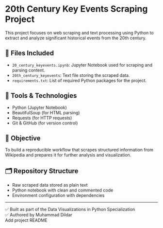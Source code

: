 # 20th Century Key Events Scraping Project

This project focuses on web scraping and text processing using Python to extract and analyze significant historical events from the 20th century.

## 📁 Files Included

- `20_century_keyevents.ipynb`: Jupyter Notebook used for scraping and parsing content.
- `20th_century_keyevents`: Text file storing the scraped data.
- `requirements.txt`: List of required Python packages for the project.

## 🧰 Tools & Technologies

- Python (Jupyter Notebook)
- BeautifulSoup (for HTML parsing)
- Requests (for HTTP requests)
- Git & GitHub (for version control)

## 🎯 Objective

To build a reproducible workflow that scrapes structured information from Wikipedia and prepares it for further analysis and visualization.

## 🗂️ Repository Structure

- Raw scraped data stored as plain text
- Python notebook with clean and commented code
- Environment configuration with dependencies

---

✅ Built as part of the Data Visualizations in Python Specialization  
✅ Authored by Muhammad Dildar  
Add project README
